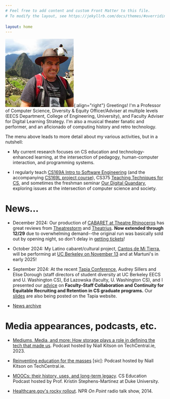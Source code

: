 ```yaml
---
# Feel free to add content and custom Front Matter to this file.
# To modify the layout, see https://jekyllrb.com/docs/themes/#overriding-theme-defaults

layout: home
---
```


![Armando at Machu Picchu, 2014](/assets/img/machupicchu.jpg){:align="right"}
Greetings!  I'm a Professor of Computer Science, Diversity & Equity Officer/Adviser at multiple levels (EECS Department, College of Engineering, University), and Faculty Adviser for Digital Learning Strategy.  I'm also a musical theater fanatic and performer, and an aficionado of computing history and retro technology.

The menu above leads to more detail about my various activities, but in a nutshell:

* My current research focuses on CS education and technology-enhanced learning, at the intersection of pedagogy, human-computer interaction, and programming systems.

*  I regularly teach [CS169A Intro to Software Engineering](cs169a.cs169.org) (and the accompanying [CS169L project course](cs169l.cs169.org)), CS375 [Teaching Techniques for CS](cs375.org), and sometimes the freshman seminar [Our Digital Quandary](digitalquandary.org), exploring issues at the intersection of computer science and society.

# News...


* December 2024: Our production of [CABARET at Theatre
Rhinoceros](therhino.org) has great reviews
from
[Theatrestorm](https://theatrestorm.com/2024/11/26/review-cabaret-at-theatre-rhinoceros/)
and
[Theatrius](https://theatrius.com/2024/11/29/cabaret-roars-a-magnificent-prophetic-growl-at-rhino/).
**Now extended through 12/29** due to overwhelming demand--the original run was
basically sold out by opening night, so don't delay in [getting tickets](https://therhino.audience1st.com/store?show_id=112)!

* October 2024: My Latino cabaret/cultural project, [Cantos de Mi
Tierra](cabaretlatinocantosdemitierra.com), will be performing at [UC
Berkeley on November
13](https://tickets4agoodcause.audience1st.com/store?show_id=76) and
at Martuni's in early 2025!

* September 2024: At the recent [Tapia Conference](tapiaconference.org),
Audrey Sillers and Elise Dorough (staff directors of 
student diversity at UC Berkeley EECS and U. Washington CS), Ed
Lazowska (faculty, U. Washington CS), and I presented our 
[advice](https://tapiaconference.cmd-it.org/attend/presentation/?id=psub153&sess=sess147)
on **Faculty-Staff Collaboration and Continuity for Equitable Recruiting
and Retention in CS graduate programs.**
Our
[slides](https://docs.google.com/presentation/d/1St8trRG9a4n-BtMsmn_st8cDGvW1MvA_ycpW6QaUeIo/edit?usp=sharing)
are also being posted on the Tapia website.

* [News archive](/news-archive.md)

# Media appearances, podcasts, etc.

* [Mediums, Media, and more: How storage plays a role in defining the
tech that made
us](https://www.techcentral.ie/mediums-media-and-more-with-prof-armando-fox/).
Podcast hosted by Niall Kitson on TechCentral.ie, 2023.

* [Reinventing education for the
masses](https://www.techcentral.ie/prof-armando-fox-reinventing-education-masses/) [sic]:
Podcast hosted by Niall Kitson on TechCentral.ie.

* [MOOCs: their history, uses, and long-term
legacy](https://csedpodcast.org/blog/season1_episode5/).  CS Education
Podcast hosted by Prof. Kristin Stephens-Martinez at Duke University.

* [Healthcare.gov's rocky
rollout](https://training.npr.org/sources/armando-fox/). NPR _On
Point_ radio talk show, 2014.

